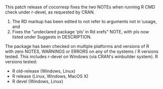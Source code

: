 This patch release of cocorresp fixes the *two* NOTEs when running R CMD check
under r-devel, as requested by CRAN.

1. The RD markup has been edited to not refer to arguments not in \usage, and
2. Fixes the "undeclared package ‘pls’ in Rd xrefs" NOTE, with pls now listed
  under Suggests in DESCRIPTION.

The package has been checked on multiple platforms and versions of R with zero
NOTES, WARNINGS or ERRORS on any of the systems / R versions tested. This
includes r-devel on Windows (via CRAN's winbuilder system). R versions tested:

* R old-release (Windows, Linux)
* R release (Linux, Windows, MacOS X)
* R devel (Windows, Linux)
